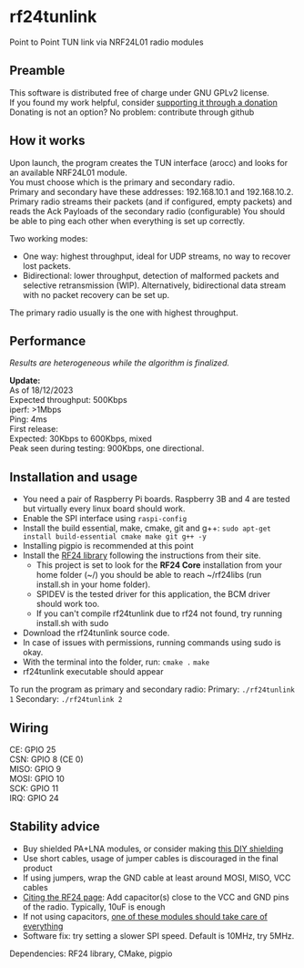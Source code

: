 # rf24tunlink
Point to Point TUN link via NRF24L01 radio modules

## Preamble
This software is distributed free of charge under GNU GPLv2 license.</br>
If you found my work helpful, consider [supporting it through a donation](https://www.paypal.com/donate/?hosted_button_id=BCZNKHFWP3M4L)</br>
Donating is not an option? No problem: contribute through github

## How it works
Upon launch, the program creates the TUN interface (arocc) and looks for an available NRF24L01 module.</br>
You must choose which is the primary and secondary radio.</br>
Primary and secondary have these addresses: 192.168.10.1 and 192.168.10.2.</br>
Primary radio streams their packets (and if configured, empty packets) and reads the Ack Payloads of the secondary radio (configurable)
You should be able to ping each other when everything is set up correctly.

Two working modes:
- One way: highest throughput, ideal for UDP streams, no way to recover lost packets.
- Bidirectional: lower throughput, detection of malformed packets and selective retransmission (WIP). Alternatively, bidirectional data stream with no packet recovery can be set up.

The primary radio usually is the one with highest throughput.</br>

## Performance
_Results are heterogeneous while the algorithm is finalized._</br>

<b>Update:</b></br>As of 18/12/2023</br>
Expected throughput: 500Kbps</br>
iperf: >1Mbps</br>
Ping: 4ms
</br>
First release:</br>
Expected: 30Kbps to 600Kbps, mixed</br>
Peak seen during testing: 900Kbps, one directional.

## Installation and usage
- You need a pair of Raspberry Pi boards. Raspberry 3B and 4 are tested but virtually every linux board should work.
- Enable the SPI interface using `raspi-config`
- Install the build essential, make, cmake, git and g++: `sudo apt-get install build-essential cmake make git g++ -y`
- Installing pigpio is recommended at this point
- Install the [RF24 library](https://nrf24.github.io/RF24/md_docs_linux_install.html) following the instructions from their site.
   - This project is set to look for the **RF24 Core** installation from your home folder (~/) you should be able to reach ~/rf24libs (run install.sh in your home folder).
   - SPIDEV is the tested driver for this application, the BCM driver should work too.
   - If you can't compile rf24tunlink due to rf24 not found, try running install.sh with sudo
- Download the rf24tunlink source code.
- In case of issues with permissions, running commands using sudo is okay.
- With the terminal into the folder, run:
  `cmake .`
  `make`
- rf24tunlink executable should appear

To run the program as primary and secondary radio:
Primary: `./rf24tunlink 1`
Secondary: `./rf24tunlink 2`

## Wiring
CE: GPIO 25</br>
CSN: GPIO 8 (CE 0)</br>
MISO: GPIO 9</br>
MOSI: GPIO 10</br>
SCK: GPIO 11</br>
IRQ: GPIO 24</br>

## Stability advice
- Buy shielded PA+LNA modules, or consider making [this DIY shielding](https://github.com/nRF24/RF24/blob/master/COMMON_ISSUES.md#my-palna-module-fails-to-transmit)
- Use short cables, usage of jumper cables is discouraged in the final product
- If using jumpers, wrap the GND cable at least around MOSI, MISO, VCC cables
- [Citing the RF24 page](https://github.com/nRF24/RF24/blob/master/COMMON_ISSUES.md#my-palna-module-doesnt-perform-as-well-as-id-hoped-or-the-nrf-radio-works-better-on-touching-it): Add capacitor(s) close to the VCC and GND pins of the radio. Typically, 10uF is enough
- If not using capacitors, [one of these modules should take care of everything](https://www.google.com/url?sa=i&url=https%3A%2F%2Fforum.arduino.cc%2Ft%2Fnrf24l01-com-problems%2F929219&psig=AOvVaw3U8yzDqmUAWnt6mlGg5U2-&ust=1697918511988000&source=images&cd=vfe&opi=89978449&ved=0CBEQjRxqFwoTCJj8i8C1hYIDFQAAAAAdAAAAABAE)
- Software fix: try setting a slower SPI speed. Default is 10MHz, try 5MHz.

Dependencies: RF24 library, CMake, pigpio

